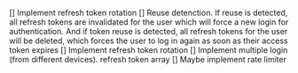 [] Implement refresh token rotation
[] Reuse detenction. If reuse is detected, all refresh tokens are invalidated for the user which will force a new login for authentication. And if token reuse is detected, all refresh tokens for the user will be deleted, which forces the user to log in again as soon as their access token expires
[] Implement refresh token rotation
[] Implement multiple login (from different devices). refresh token array
[] Maybe implement rate limiter
